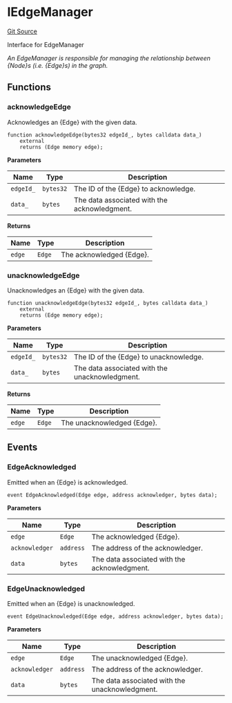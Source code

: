 # IEdgeManager
[Git Source](https://github.com/titlesnyc/wallflower-contract-v2/blob/3def97b53d8f2e1ca0a59e2027614383ba598af9/src/interfaces/IEdgeManager.sol)

Interface for EdgeManager

*An EdgeManager is responsible for managing the relationship between {Node}s (i.e. {Edge}s) in the graph.*


## Functions
### acknowledgeEdge

Acknowledges an {Edge} with the given data.


```solidity
function acknowledgeEdge(bytes32 edgeId_, bytes calldata data_)
    external
    returns (Edge memory edge);
```
**Parameters**

|Name|Type|Description|
|----|----|-----------|
|`edgeId_`|`bytes32`|The ID of the {Edge} to acknowledge.|
|`data_`|`bytes`|The data associated with the acknowledgment.|

**Returns**

|Name|Type|Description|
|----|----|-----------|
|`edge`|`Edge`|The acknowledged {Edge}.|


### unacknowledgeEdge

Unacknowledges an {Edge} with the given data.


```solidity
function unacknowledgeEdge(bytes32 edgeId_, bytes calldata data_)
    external
    returns (Edge memory edge);
```
**Parameters**

|Name|Type|Description|
|----|----|-----------|
|`edgeId_`|`bytes32`|The ID of the {Edge} to unacknowledge.|
|`data_`|`bytes`|The data associated with the unacknowledgment.|

**Returns**

|Name|Type|Description|
|----|----|-----------|
|`edge`|`Edge`|The unacknowledged {Edge}.|


## Events
### EdgeAcknowledged
Emitted when an {Edge} is acknowledged.


```solidity
event EdgeAcknowledged(Edge edge, address acknowledger, bytes data);
```

**Parameters**

|Name|Type|Description|
|----|----|-----------|
|`edge`|`Edge`|The acknowledged {Edge}.|
|`acknowledger`|`address`|The address of the acknowledger.|
|`data`|`bytes`|The data associated with the acknowledgment.|

### EdgeUnacknowledged
Emitted when an {Edge} is unacknowledged.


```solidity
event EdgeUnacknowledged(Edge edge, address acknowledger, bytes data);
```

**Parameters**

|Name|Type|Description|
|----|----|-----------|
|`edge`|`Edge`|The unacknowledged {Edge}.|
|`acknowledger`|`address`|The address of the acknowledger.|
|`data`|`bytes`|The data associated with the unacknowledgment.|

